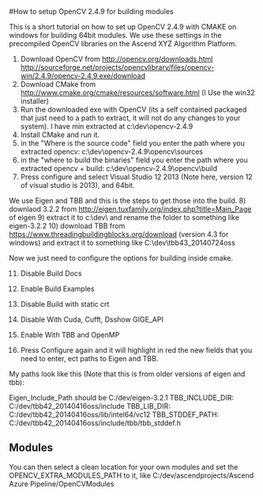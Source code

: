 #How to setup OpenCV 2.4.9 for building modules

This is a short tutorial on how to set up OpenCV 2.4.9 with CMAKE on windows for building 64bit modules. We use these settings in the precompiled OpenCV libraries on the Ascend XYZ Algorithm Platform.

1) Download OpenCV from http://opencv.org/downloads.html http://sourceforge.net/projects/opencvlibrary/files/opencv-win/2.4.9/opencv-2.4.9.exe/download
2) Download CMake from http://www.cmake.org/cmake/resources/software.html (I Use the win32 installer)
3) Run the downloaded exe with OpenCV (its a self contained packaged that just need to a path to extract, it will not do any changes to your system). I have min extracted at c:\dev\opencv-2.4.9
4) Install CMake and run it.
5) in the "Where is the source code" field you enter the path where you extracted opencv: c:\dev\opencv-2.4.9\opencv\sources
6) in the "where to build the binaries" field you enter the path where you extracted opencv + build: c:\dev\opencv-2.4.9\opencv\build
7) Press configure and select Visual Studio 12 2013  (Note here, version 12 of visual studio is 2013), and 64bit.

We use Eigen and TBB and this is the steps to get those into the build.
8) downlaod 3.2.2 from http://eigen.tuxfamily.org/index.php?title=Main_Page of eigen
9) extract it to c:\dev\ and rename the folder to something like eigen-3.2.2
10) download TBB from https://www.threadingbuildingblocks.org/download (version 4.3 for windows) and extract it to something like C:\dev\tbb43_20140724oss


Now we just need to configure the options for building inside cmake.

11) Disable Build Docs
12) Enable Build Examples
13) Disable Build with static crt
14) Disable With Cuda, Cufft, Dsshow GIGE_API
15) Enable With TBB and OpenMP

16) Press Configure again and it will highlight in red the new fields that you need to enter, ect paths to Eigen and TBB.


My paths look like this (Note that this is from older versions of eigen and tbb):

Eigen_Include_Path should be C:/dev/eigen-3.2.1
TBB_INCLUDE_DIR: C:/dev/tbb42_20140416oss/include
TBB_LIB_DIR: C:/dev/tbb42_20140416oss/lib/intel64/vc12
TBB_STDDEF_PATH: C:/dev/tbb42_20140416oss/include/tbb/tbb_stddef.h



## Modules

You can then select a clean location for your own modules and set the OPENCV_EXTRA_MODULES_PATH to it, like C:/dev/ascendprojects/Ascend Azure Pipeline/OpenCVModules




